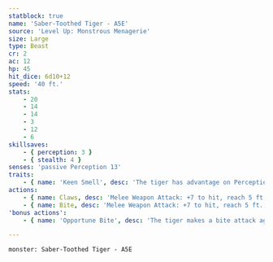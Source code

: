 ```yaml
---
statblock: true
name: 'Saber-Toothed Tiger - A5E'
source: 'Level Up: Monstrous Menagerie'
size: Large
type: Beast
cr: 2
ac: 12
hp: 45
hit_dice: 6d10+12
speed: '40 ft.'
stats:
    - 20
    - 14
    - 14
    - 3
    - 12
    - 6
skillsaves:
    - { perception: 3 }
    - { stealth: 4 }
senses: 'passive Perception 13'
traits:
    - { name: 'Keen Smell', desc: 'The tiger has advantage on Perception checks that rely on smell.' }
actions:
    - { name: Claws, desc: 'Melee Weapon Attack: +7 to hit, reach 5 ft., one target. Hit: 10 (2d4+5) slashing damage. If the tiger moves at least 20 feet straight towards the target before the attack, the target makes a DC 15 Strength saving throw, falling prone on a failure.' }
    - { name: Bite, desc: 'Melee Weapon Attack: +7 to hit, reach 5 ft., one target. Hit: 12 (2d6+5) piercing damage.' }
'bonus actions':
    - { name: 'Opportune Bite', desc: 'The tiger makes a bite attack against a prone creature.' }

---
```

```statblock
monster: Saber-Toothed Tiger - A5E
```
